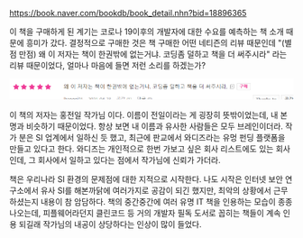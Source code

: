 https://book.naver.com/bookdb/book_detail.nhn?bid=18896365

이 책을 구매하게 된 계기는 코로나 19이후의 개발자에 대한 수요를 예측하는 책 소개 때문에 흥미가 갔다. 결정적으로 구매한 것은 책 구매한 어떤 네티즌의 리뷰 때문인데 "(별점 만점) 왜 이 저자는 책이 한권밖에 없는거냐. 코딩좀 덜하고 책을 더 써주시라" 라는 리뷰 때문이었다, 얼마나 마음에 들면 저런 소리를 하겠는가?

 ![](images/bde8aef9.png)
 
 이 책의 저자는 홍전일 작가님 이다. 이름이 전일이라는 게 굉장히 뜻밖이었는데, 내 본명과 비슷하기 때문이었다. 항상 보면 내 이름과 유사한 사람들은 모두 브레인이더라. 작가 분은 SI 업계에서 일하신 듯 했고, 최근에 판교에서 와디즈라는 유멍 펀딩 플랫폼을 만들고 있다고 한다. 와디즈는 개인적으로 한번 가보고 싶은 회사 리스트에도 있는 회사인데, 그 회사에서 일하고 있다는 점에서 작가님에 신뢰가 가더라.
 
 책은 우리나라 SI 환경의 문제점에 대한 지적으로 시작한다. 나도 시작은 인터넷 보안 연구소에서 유사 SI를 해본까닭에 여러가지로 공감이 되긴 했지만, 최악의 상황에서 근무하셨는지 내용이 참 암담하다. 책의 중간중간에 여러 유명 IT 책을 인용하는 모습이 종종 나오는데, 피플웨어라던지 클린코드 등 거의 개발자 필독 도서로 꼽히는 책들이 계속 인용 되길래 작가님의 내공이 상당하다는 인상이 많이 들었다.